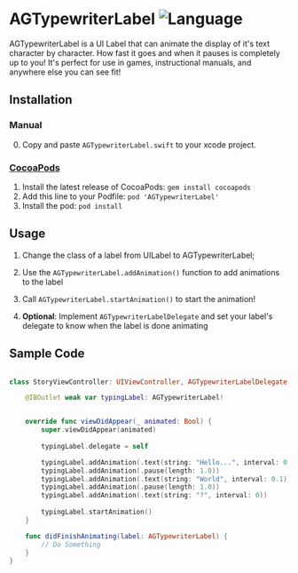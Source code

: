 # AGTypewriterLabel ![Language](https://img.shields.io/badge/iOS-Swift4-orange.svg)

AGTypewriterLabel is a UI Label that can animate the display of it's text character by character. How fast it goes and when it pauses is completely up to you! It's perfect for use in games, instructional manuals, and anywhere else you can see fit!

## Installation

### Manual

0. Copy and paste `AGTypewriterLabel.swift` to your xcode project.

### [CocoaPods](https://cocoapods.org/pods/AGTypewriterLabel)

1. Install the latest release of CocoaPods: `gem install cocoapods`
2. Add this line to your Podfile: `pod 'AGTypewriterLabel'`
3. Install the pod: `pod install`


## Usage

1. Change the class of a label from UILabel to AGTypewriterLabel;

2. Use the `AGTypewriterLabel.addAnimation()` function to add animations to the label

3. Call `AGTypewriterLabel.startAnimation()` to start the animation!

4. **Optional**: Implement `AGTypewriterLabelDelegate` and set your label's delegate to know when the label is done animating


## Sample Code

```swift

class StoryViewController: UIViewController, AGTypewriterLabelDelegate {

    @IBOutlet weak var typingLabel: AGTypewriterLabel!


    override func viewDidAppear(_ animated: Bool) {
        super.viewDidAppear(animated)
        
        typingLabel.delegate = self

        typingLabel.addAnimation(.text(string: "Hello...", interval: 0.2))
        typingLabel.addAnimation(.pause(length: 1.0))
        typingLabel.addAnimation(.text(string: "World", interval: 0.1))
        typingLabel.addAnimation(.pause(length: 1.0))
        typingLabel.addAnimation(.text(string: "?", interval: 0))
        
        typingLabel.startAnimation()
    }

    func didFinishAnimating(label: AGTypewriterLabel) {
        // Do Something
    }
}
```


